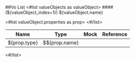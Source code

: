 ##Vo List
<#list valueObjects as valueObject>
####(${valueObject_index+1}) ${valueObject.name}
<table>
	<thead>
		<tr>
			<th>Name</th>
			<th>Type</th>
			<th>Mock</th>
			<th>Reference</th>
		</tr>
	</thead>
	<tbody>
<#list valueObject.properties as prop>
	     <tr>
			<td>${prop.type}</td>
			<td>$${prop.name}</td>
		 </tr>
<#/list>
	</tbody>
</table>
<#/list>